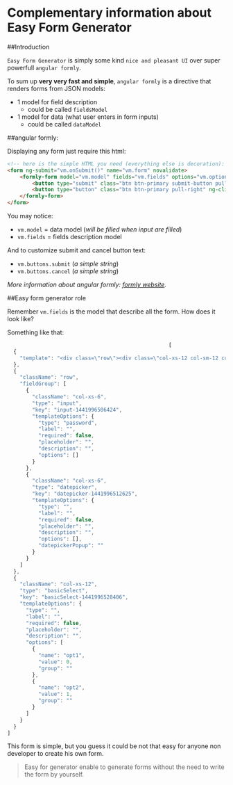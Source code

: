 Complementary information about Easy Form Generator
====

##Introduction

`Easy Form Generator` is simply some kind `nice and pleasant UI` over super powerfull `angular formly`.

To sum up **very very fast and simple**, `angular formly` is a directive that renders forms from JSON models:
- 1 model for field description
	- could be called `fieldsModel`
- 1 model for data (what user enters in form inputs)
	- could be called `dataModel`

##angular formly:

Displaying any form just require this html:

```html
<!-- here is the simple HTML you need (everything else is decoration): -->
<form ng-submit="vm.onSubmit()" name="vm.form" novalidate>
	<formly-form model="vm.model" fields="vm.fields" options="vm.options" form="vm.form">
		<button type="submit" class="btn btn-primary submit-button pull-right" ng-disabled="vm.form.$invalid">{{vm.buttons.submit}}</button>
		<button type="button" class="btn btn-primary pull-right" ng-click="vm.options.resetModel()">{{vm.buttons.cancel}}</button>
	</formly-form>
</form>
```

You may notice:

- `vm.model` 	= data model (*will be filled when input are filled*)
- `vm.fields` = fields description model

And to customize submit and cancel button text:

- `vm.buttons.submit` (*a simple string*)
- `vm.buttons.cancel` (*a simple string*)

*More information about angular formly: [formly website](http://angular-formly.com).*

##Easy form generator role

Remember `vm.fields` is the model that describe all the form.
How does it look like?

Something like that:
```javascript
													[
  {
    "template": "<div class=\"row\"><div class=\"col-xs-12 col-sm-12 col-md-12 col-lg-12\"><h2 class=\"text-center\">Super nice Forms<h2></div></div><hr/>"
  },
  {
    "className": "row",
    "fieldGroup": [
      {
        "className": "col-xs-6",
        "type": "input",
        "key": "input-1441996506424",
        "templateOptions": {
          "type": "password",
          "label": "",
          "required": false,
          "placeholder": "",
          "description": "",
          "options": []
        }
      },
      {
        "className": "col-xs-6",
        "type": "datepicker",
        "key": "datepicker-1441996512625",
        "templateOptions": {
          "type": "",
          "label": "",
          "required": false,
          "placeholder": "",
          "description": "",
          "options": [],
          "datepickerPopup": ""
        }
      }
    ]
  },
  {
    "className": "col-xs-12",
    "type": "basicSelect",
    "key": "basicSelect-1441996528406",
    "templateOptions": {
      "type": "",
      "label": "",
      "required": false,
      "placeholder": "",
      "description": "",
      "options": [
        {
          "name": "opt1",
          "value": 0,
          "group": ""
        },
        {
          "name": "opt2",
          "value": 1,
          "group": ""
        }
      ]
    }
  }
]
```

This form is simple, but you guess it could be not that easy for anyone non developer to create his own form.

>Easy for generator enable to generate forms without the need to write the form by yourself.
